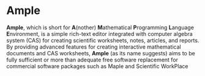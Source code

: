 # Ample

<dl>
<b>Ample</b>, which is short for <b>A</b>(nother) <b>M</b>athematical <b>P</b>rogramming <b>L</b>anguage <b>E</b>nvironment, is a simple rich-text editor integrated with computer algebra system (CAS) for creating scientific worksheets, notes, articles, and reports. By providing advanced features for creating interactive mathematical documents and CAS worksheets, <b>Ample</b> (as its name suggests) aims to be fully sufficient or more than adequate free software replacement for commercial software packages such as Maple and Scientific WorkPlace
</dl>